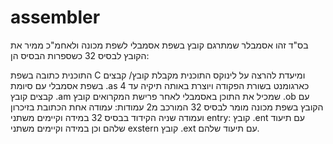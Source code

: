 # assembler
בס"ד
זהו אסמבלר שמתרגם קובץ בשפת אסמבלי לשפת מכונה ולאחמ"כ ממיר את הקובץ לבסיס 32 כשספרות הבסיס הן:

התוכנית כתובה בשפת C ומיעדת להרצה על לינוקס
התוכנית מקבלת קובץ/ קבצים בשפת אסמבלי עם סיומת .as  כארגומנט בשורת הפקודה
ויוצרת באותה תיקיה עד 4 קבצים קובץ .am  שמכיל את התוכן באסמבלי לאחר פרישת המקרואים
קובץ .ob  עם הקובץ בשפת מכונה מומר לבסיס 32
המורכב מ2 עמודות:
עמודה אחת הכתובת בזיכרון ועמודה שניה הקידוד בבסיס 32
במידה וקיימים משתני entry:  קובץ .ent עם תיעוד שלהם 
וכן במידה וקיימים משתני exstern  קובץ .ext עם תיעוד שלהם.
